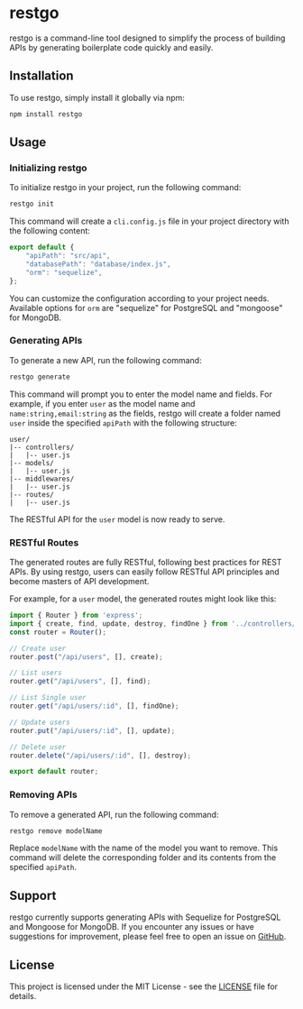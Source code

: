 # restgo

restgo is a command-line tool designed to simplify the process of building APIs by generating boilerplate code quickly and easily.

## Installation

To use restgo, simply install it globally via npm:

```bash
npm install restgo
```

## Usage

### Initializing restgo

To initialize restgo in your project, run the following command:

```bash
restgo init
```

This command will create a `cli.config.js` file in your project directory with the following content:

```javascript
export default {
    "apiPath": "src/api",
    "databasePath": "database/index.js",
    "orm": "sequelize",
};
```

You can customize the configuration according to your project needs. Available options for `orm` are "sequelize" for PostgreSQL and "mongoose" for MongoDB.

### Generating APIs

To generate a new API, run the following command:

```bash
restgo generate
```

This command will prompt you to enter the model name and fields. For example, if you enter `user` as the model name and `name:string,email:string` as the fields, restgo will create a folder named `user` inside the specified `apiPath` with the following structure:

```
user/
|-- controllers/
|   |-- user.js
|-- models/
|   |-- user.js
|-- middlewares/
|   |-- user.js
|-- routes/
|   |-- user.js
```

The RESTful API for the `user` model is now ready to serve.

### RESTful Routes

The generated routes are fully RESTful, following best practices for REST APIs. By using restgo, users can easily follow RESTful API principles and become masters of API development.

For example, for a `user` model, the generated routes might look like this:
```javascript
import { Router } from 'express';
import { create, find, update, destroy, findOne } from '../controllers/user.js';
const router = Router();

// Create user
router.post("/api/users", [], create);

// List users
router.get("/api/users", [], find);

// List Single user
router.get("/api/users/:id", [], findOne);

// Update users
router.put("/api/users/:id", [], update);

// Delete user
router.delete("/api/users/:id", [], destroy);

export default router;
```


### Removing APIs

To remove a generated API, run the following command:

```bash
restgo remove modelName
```

Replace `modelName` with the name of the model you want to remove. This command will delete the corresponding folder and its contents from the specified `apiPath`.

## Support

restgo currently supports generating APIs with Sequelize for PostgreSQL and Mongoose for MongoDB. If you encounter any issues or have suggestions for improvement, please feel free to open an issue on [GitHub](https://github.com/webdev-narayan/restgo).

## License

This project is licensed under the MIT License - see the [LICENSE](LICENSE) file for details.